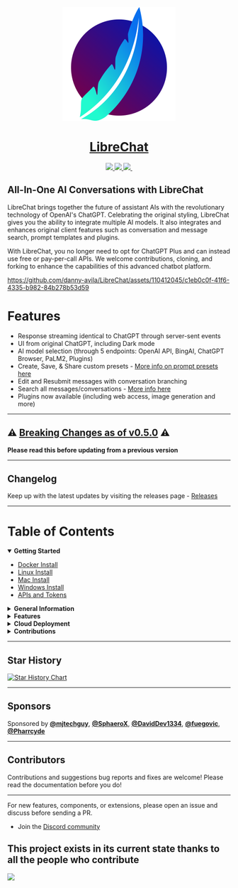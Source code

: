 <p align="center">
  <a href="https://docs.librechat.ai">
    <img src="docs/assets/LibreChat.svg" height="256">
  </a>
  <a href="https://docs.librechat.ai">
    <h1 align="center">LibreChat</h1>
  </a>
</p>

<p align="center">
  <a href="https://discord.gg/NGaa9RPCft"> 
    <img src="https://img.shields.io/discord/1086345563026489514?label=&logo=discord&style=for-the-badge&logoWidth=20&labelColor=000000&color=blueviolet">
  </a>
  <a href="https://www.youtube.com/@LibreChat"> 
    <img src="https://img.shields.io/badge/YOUTUBE-red.svg?style=for-the-badge&logo=youtube&logoColor=white&labelColor=000000&logoWidth=20">
  </a>
  <a href="https://docs.librechat.ai"> 
    <img src="https://img.shields.io/badge/DOCS-blue.svg?style=for-the-badge&logo=read-the-docs&logoColor=white&labelColor=000000&logoWidth=20">
  </a>
  <a aria-label="Sponsors" href="#sponsors">
    <img alt="" src="https://img.shields.io/badge/SPONSORS-brightgreen.svg?style=for-the-badge&labelColor=000000&logoWidth=20">
  </a>
</p>

## All-In-One AI Conversations with LibreChat ##
LibreChat brings together the future of assistant AIs with the revolutionary technology of OpenAI's ChatGPT. Celebrating the original styling, LibreChat gives you the ability to integrate multiple AI models. It also integrates and enhances original client features such as conversation and message search, prompt templates and plugins.

With LibreChat, you no longer need to opt for ChatGPT Plus and can instead use free or pay-per-call APIs. We welcome contributions, cloning, and forking to enhance the capabilities of this advanced chatbot platform.
  
https://github.com/danny-avila/LibreChat/assets/110412045/c1eb0c0f-41f6-4335-b982-84b278b53d59

# Features
- Response streaming identical to ChatGPT through server-sent events
- UI from original ChatGPT, including Dark mode
- AI model selection (through 5 endpoints: OpenAI API, BingAI, ChatGPT Browser, PaLM2, Plugins)
- Create, Save, & Share custom presets - [More info on prompt presets here](https://github.com/danny-avila/LibreChat/releases/tag/v0.3.0)
- Edit and Resubmit messages with conversation branching
- Search all messages/conversations - [More info here](https://github.com/danny-avila/LibreChat/releases/tag/v0.1.0)
- Plugins now available (including web access, image generation and more)

---

## ⚠️ [Breaking Changes as of v0.5.0](docs/general_info/breaking_changes.md#v050) ⚠️
**Please read this before updating from a previous version**

---

## Changelog 
Keep up with the latest updates by visiting the releases page - [Releases](https://github.com/danny-avila/LibreChat/releases)

---

<h1>Table of Contents</h1>

<details open>
  <summary><strong>Getting Started</strong></summary>

  * [Docker Install](docs/install/docker_install.md)
  * [Linux Install](docs/install/linux_install.md)
  * [Mac Install](docs/install/mac_install.md)
  * [Windows Install](docs/install/windows_install.md)
  * [APIs and Tokens](docs/install/apis_and_tokens.md)
</details>

<details>
  <summary><strong>General Information</strong></summary>

  * [Code of Conduct](CODE_OF_CONDUCT.md)
  * [Project Origin](docs/general_info/project_origin.md)
  * [Multilingual Information](docs/general_info/multilingual_information.md)
  * [Tech Stack](docs/general_info/tech_stack.md)   
</details>

<details>
  <summary><strong>Features</strong></summary>

  * **Plugins**
    * [Introduction](docs/features/plugins/introduction.md)
    * [Google](docs/features/plugins/google_search.md)
    * [Stable Diffusion](docs/features/plugins/stable_diffusion.md)
    * [Wolfram](docs/features/plugins/wolfram.md)
    * [Make Your Own Plugin](docs/features/plugins/make_your_own.md)

  * [User Auth System](docs/features/user_auth_system.md)
  * [Proxy](docs/features/proxy.md)
  * [Bing Jailbreak](docs/features/bing_jailbreak.md)
</details>

<details>
  <summary><strong>Cloud Deployment</strong></summary>

  * [Hetzner](docs/deployment/hetzner_ubuntu.md)
  * [Heroku](docs/deployment/heroku.md)
  * [Linode](docs/deployment/linode.md)
  * [Cloudflare](docs/deployment/cloudflare.md)
</details>

<details>
  <summary><strong>Contributions</strong></summary>

  * [Contributor Guidelines](CONTRIBUTING.md)
  * [Documentation Guidelines](docs/contributions/documentation_guidelines.md)
  * [Code Standards and Conventions](docs/contributions/coding_conventions.md)
  * [Testing](docs/contributions/testing.md)
  * [Security](SECURITY.md)
  * [Trello Board](https://trello.com/b/17z094kq/LibreChate)
</details>


---

## Star History

[![Star History Chart](https://api.star-history.com/svg?repos=danny-avila/LibreChat&type=Date)](https://star-history.com/#danny-avila/LibreChat&Date)

---

## Sponsors

  Sponsored by <a href="https://github.com/mjtechguy"><b>@mjtechguy</b></a>, <a href="https://github.com/SphaeroX"><b>@SphaeroX</b></a>, <a href="https://github.com/DavidDev1334"><b>@DavidDev1334</b></a>, <a href="https://github.com/fuegovic"><b>@fuegovic</b></a>, <a href="https://github.com/Pharrcyde"><b>@Pharrcyde</b></a> 
  
---

## Contributors
Contributions and suggestions bug reports and fixes are welcome!
Please read the documentation before you do!

---

For new features, components, or extensions, please open an issue and discuss before sending a PR. 

- Join the [Discord community](https://discord.gg/uDyZ5Tzhct)

This project exists in its current state thanks to all the people who contribute
---
<a href="https://github.com/danny-avila/LibreChat/graphs/contributors">
  <img src="https://contrib.rocks/image?repo=danny-avila/LibreChat" />
</a>
